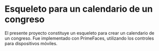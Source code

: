 # Esqueleto para un calendario de un congreso

El presente proyecto constituye un esqueleto para crear un calendario de un congreso. 
Fue implementado con PrimeFaces, utilizando los controles para dispositivos móviles.
